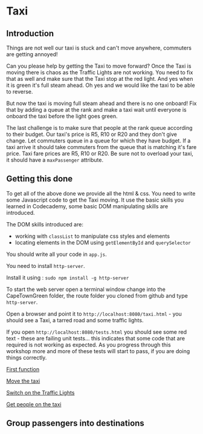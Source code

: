 # Taxi

## Introduction

Things are not well our taxi is stuck and can't move anywhere, commuters are getting annoyed!

Can you please help by getting the Taxi to move forward? Once the Taxi is moving there is chaos as the Traffic Lights are not working. You need to fix that as well and make sure that the Taxi stop at the red light. And yes when it is green it's full steam ahead. Oh yes and we would like the taxi to be able to reverse.

But now the taxi is moving full steam ahead and there is no one onboard! Fix that by adding a queue at the rank and make a taxi wait until everyone is onboard the taxi before the light goes green.

The last challenge is to make sure that people at the rank queue according to their budget. Our taxi's price is R5, R10 or R20 and they don't give change. Let commuters queue in a queue for which they have budget. If a taxi arrive it should take commuters from the queue that is matching it's fare price. Taxi fare prices are R5, R10 or R20. Be sure not to overload your taxi, it should have a `maxPassenger` attribute.

## Getting this done

To get all of the above done we provide all the html & css. You need to write some Javascript code to get the Taxi moving. It use the basic skills you learned in Codecademy, some basic DOM manipulating skills are introduced.

The DOM skills introduced are:
* working with `classList` to manipulate css styles and elements
* locating elements in the DOM using `getElementById` and `querySelector`

You should write all your code in `app.js`.

You need to install `http-server`.

Install it using : `sudo npm install -g http-server`

To start the web server open a terminal window change into the CapeTownGreen folder, the route folder you cloned from github and type `http-server`.

Open a browser and point it to `http://localhost:8080/taxi.html` - you should see a Taxi, a tarred road and some traffic lights.

If you open `http://localhost:8080/tests.html` you should see some red text - these are failing unit tests... this indicates that some code that are required is not working as expected. As you progress through this workshop more and more of these tests will start to pass, if you are doing things correctly.

[First function](instructions/first_functions.md)

[Move the taxi](instructions/move_the_taxi.md)

[Switch on the Traffic Lights](instructions/traffic_lights_on.md)

[Get people on the taxi](instructions/passengers.md)

## Group passengers into destinations

